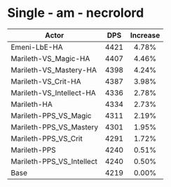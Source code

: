 # Single - am - necrolord
| Actor | DPS | Increase |
|---|:---:|:---:|
|Emeni-LbE-HA|4421|4.78%|
|Marileth-VS_Magic-HA|4407|4.46%|
|Marileth-VS_Mastery-HA|4398|4.24%|
|Marileth-VS_Crit-HA|4387|3.98%|
|Marileth-VS_Intellect-HA|4336|2.78%|
|Marileth-HA|4334|2.73%|
|Marileth-PPS_VS_Magic|4311|2.19%|
|Marileth-PPS_VS_Mastery|4301|1.95%|
|Marileth-PPS_VS_Crit|4291|1.72%|
|Marileth-PPS|4240|0.51%|
|Marileth-PPS_VS_Intellect|4240|0.50%|
|Base|4219|0.00%|

